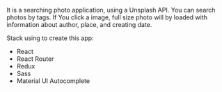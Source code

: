 It is a searching photo application, using a Unsplash API.
You can search photos by tags. If You click a image, full size photo will by loaded with information about author, place, and creating date. 

Stack using to create this app: 
* React 
* React Router
* Redux
* Sass
* Material UI Autocomplete

